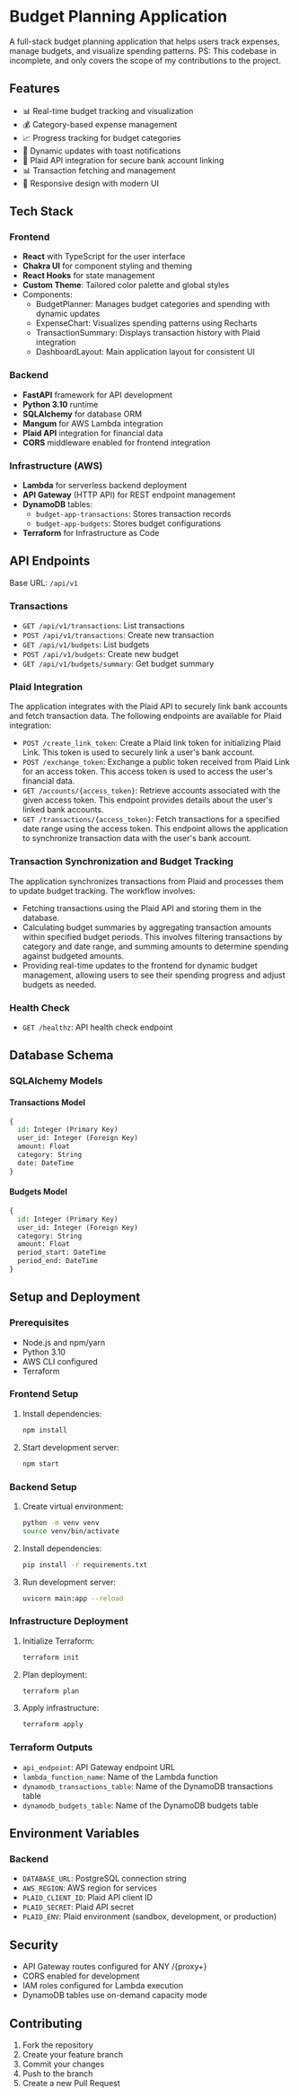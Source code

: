 # Budget Planning Application

A full-stack budget planning application that helps users track expenses, manage budgets, and visualize spending patterns.
PS: This codebase in incomplete, and only covers the scope of my contributions to the project.

## Features

- 📊 Real-time budget tracking and visualization
- 💰 Category-based expense management
- 📈 Progress tracking for budget categories
- 🔄 Dynamic updates with toast notifications
- 🔗 Plaid API integration for secure bank account linking
- 📊 Transaction fetching and management
- 📱 Responsive design with modern UI

## Tech Stack

### Frontend
- **React** with TypeScript for the user interface
- **Chakra UI** for component styling and theming
- **React Hooks** for state management
- **Custom Theme**: Tailored color palette and global styles
- Components:
  - BudgetPlanner: Manages budget categories and spending with dynamic updates
  - ExpenseChart: Visualizes spending patterns using Recharts
  - TransactionSummary: Displays transaction history with Plaid integration
  - DashboardLayout: Main application layout for consistent UI

### Backend
- **FastAPI** framework for API development
- **Python 3.10** runtime
- **SQLAlchemy** for database ORM
- **Mangum** for AWS Lambda integration
- **Plaid API** integration for financial data
- **CORS** middleware enabled for frontend integration

### Infrastructure (AWS)
- **Lambda** for serverless backend deployment
- **API Gateway** (HTTP API) for REST endpoint management
- **DynamoDB** tables:
  - `budget-app-transactions`: Stores transaction records
  - `budget-app-budgets`: Stores budget configurations
- **Terraform** for Infrastructure as Code

## API Endpoints

Base URL: `/api/v1`

### Transactions
- `GET /api/v1/transactions`: List transactions
- `POST /api/v1/transactions`: Create new transaction
- `GET /api/v1/budgets`: List budgets
- `POST /api/v1/budgets`: Create new budget
- `GET /api/v1/budgets/summary`: Get budget summary

### Plaid Integration
The application integrates with the Plaid API to securely link bank accounts and fetch transaction data. The following endpoints are available for Plaid integration:

- `POST /create_link_token`: Create a Plaid link token for initializing Plaid Link. This token is used to securely link a user's bank account.
- `POST /exchange_token`: Exchange a public token received from Plaid Link for an access token. This access token is used to access the user's financial data.
- `GET /accounts/{access_token}`: Retrieve accounts associated with the given access token. This endpoint provides details about the user's linked bank accounts.
- `GET /transactions/{access_token}`: Fetch transactions for a specified date range using the access token. This endpoint allows the application to synchronize transaction data with the user's bank account.

### Transaction Synchronization and Budget Tracking
The application synchronizes transactions from Plaid and processes them to update budget tracking. The workflow involves:
- Fetching transactions using the Plaid API and storing them in the database.
- Calculating budget summaries by aggregating transaction amounts within specified budget periods. This involves filtering transactions by category and date range, and summing amounts to determine spending against budgeted amounts.
- Providing real-time updates to the frontend for dynamic budget management, allowing users to see their spending progress and adjust budgets as needed.

### Health Check
- `GET /healthz`: API health check endpoint

## Database Schema

### SQLAlchemy Models

#### Transactions Model
```python
{
  id: Integer (Primary Key)
  user_id: Integer (Foreign Key)
  amount: Float
  category: String
  date: DateTime
}
```

#### Budgets Model
```python
{
  id: Integer (Primary Key)
  user_id: Integer (Foreign Key)
  category: String
  amount: Float
  period_start: DateTime
  period_end: DateTime
}
```

## Setup and Deployment

### Prerequisites
- Node.js and npm/yarn
- Python 3.10
- AWS CLI configured
- Terraform

### Frontend Setup
1. Install dependencies:
   ```bash
   npm install
   ```
2. Start development server:
   ```bash
   npm start
   ```

### Backend Setup
1. Create virtual environment:
   ```bash
   python -m venv venv
   source venv/bin/activate
   ```
2. Install dependencies:
   ```bash
   pip install -r requirements.txt
   ```
3. Run development server:
   ```bash
   uvicorn main:app --reload
   ```

### Infrastructure Deployment
1. Initialize Terraform:
   ```bash
   terraform init
   ```
2. Plan deployment:
   ```bash
   terraform plan
   ```
3. Apply infrastructure:
   ```bash
   terraform apply
   ```

### Terraform Outputs
- `api_endpoint`: API Gateway endpoint URL
- `lambda_function_name`: Name of the Lambda function
- `dynamodb_transactions_table`: Name of the DynamoDB transactions table
- `dynamodb_budgets_table`: Name of the DynamoDB budgets table

## Environment Variables

### Backend
- `DATABASE_URL`: PostgreSQL connection string
- `AWS_REGION`: AWS region for services
- `PLAID_CLIENT_ID`: Plaid API client ID
- `PLAID_SECRET`: Plaid API secret
- `PLAID_ENV`: Plaid environment (sandbox, development, or production)

## Security

- API Gateway routes configured for ANY /{proxy+}
- CORS enabled for development
- IAM roles configured for Lambda execution
- DynamoDB tables use on-demand capacity mode

## Contributing

1. Fork the repository
2. Create your feature branch
3. Commit your changes
4. Push to the branch
5. Create a new Pull Request




